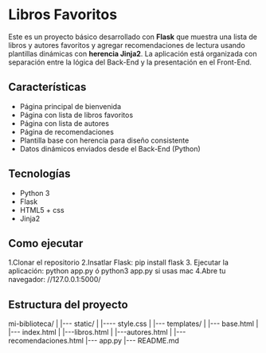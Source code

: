 # Libros Favoritos

Este es un proyecto básico desarrollado con **Flask** que muestra una lista de libros y autores favoritos y agregar recomendaciones de lectura usando plantillas dinámicas con **herencia Jinja2**. La aplicación está organizada con separación entre la lógica del Back-End y la presentación en el Front-End.

## Características

- Página principal de bienvenida
- Página con lista de libros favoritos
- Página con lista de autores
- Página de recomendaciones 
- Plantilla base con herencia para diseño consistente
- Datos dinámicos enviados desde el Back-End (Python)

## Tecnologías

- Python 3
- Flask
- HTML5 + css
- Jinja2

## Como ejecutar

1.Clonar el repositorio
2.Insatlar Flask: pip install flask 
3. Ejecutar la aplicación: python app.py ó python3 app.py si usas mac
4.Abre tu navegador: //127.0.0.1:5000/

##  Estructura del proyecto

mi-biblioteca/
  |
  |--- static/
  |     |---- style.css
  |
  |--- templates/
  |     |--- base.html
  |     |--- index.html
  |     |---libros.html
  |     |---autores.html
  |     |--- recomendaciones.html
  |--- app.py
  |--- README.md


